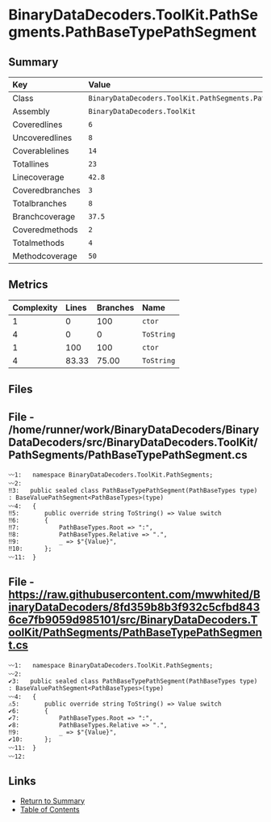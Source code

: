 ﻿# BinaryDataDecoders.ToolKit.PathSegments.PathBaseTypePathSegment

## Summary

| Key             | Value                                                             |
| :-------------- | :---------------------------------------------------------------- |
| Class           | `BinaryDataDecoders.ToolKit.PathSegments.PathBaseTypePathSegment` |
| Assembly        | `BinaryDataDecoders.ToolKit`                                      |
| Coveredlines    | `6`                                                               |
| Uncoveredlines  | `8`                                                               |
| Coverablelines  | `14`                                                              |
| Totallines      | `23`                                                              |
| Linecoverage    | `42.8`                                                            |
| Coveredbranches | `3`                                                               |
| Totalbranches   | `8`                                                               |
| Branchcoverage  | `37.5`                                                            |
| Coveredmethods  | `2`                                                               |
| Totalmethods    | `4`                                                               |
| Methodcoverage  | `50`                                                              |

## Metrics

| Complexity | Lines | Branches | Name       |
| :--------- | :---- | :------- | :--------- |
| 1          | 0     | 100      | `ctor`     |
| 4          | 0     | 0        | `ToString` |
| 1          | 100   | 100      | `ctor`     |
| 4          | 83.33 | 75.00    | `ToString` |

## Files

## File - /home/runner/work/BinaryDataDecoders/BinaryDataDecoders/src/BinaryDataDecoders.ToolKit/PathSegments/PathBaseTypePathSegment.cs

```CSharp
〰1:   namespace BinaryDataDecoders.ToolKit.PathSegments;
〰2:   
‼3:   public sealed class PathBaseTypePathSegment(PathBaseTypes type) : BaseValuePathSegment<PathBaseTypes>(type)
〰4:   {
‼5:       public override string ToString() => Value switch
‼6:       {
‼7:           PathBaseTypes.Root => ":",
‼8:           PathBaseTypes.Relative => ".",
‼9:           _ => $"{Value}",
‼10:      };
〰11:  }
```

## File - https://raw.githubusercontent.com/mwwhited/BinaryDataDecoders/8fd359b8b3f932c5cfbd8436ce7fb9059d985101/src/BinaryDataDecoders.ToolKit/PathSegments/PathBaseTypePathSegment.cs

```CSharp
〰1:   namespace BinaryDataDecoders.ToolKit.PathSegments;
〰2:   
✔3:   public sealed class PathBaseTypePathSegment(PathBaseTypes type) : BaseValuePathSegment<PathBaseTypes>(type)
〰4:   {
⚠5:       public override string ToString() => Value switch
✔6:       {
✔7:           PathBaseTypes.Root => ":",
✔8:           PathBaseTypes.Relative => ".",
‼9:           _ => $"{Value}",
✔10:      };
〰11:  }
〰12:  
```

## Links

* [Return to Summary](Summary.md)
* [Table of Contents](../TOC.md)

